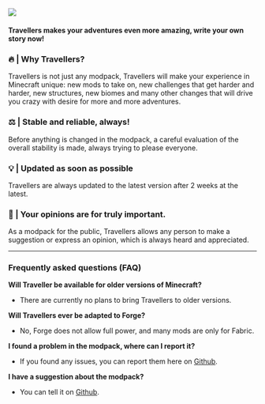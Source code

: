 ![](https://raw.githubusercontent.com/TravellersModpack/Travellers/main/Banner.png)
------------
#### Travellers makes your adventures even more amazing, write your own story now!
### 🔥 | Why Travellers?
Travellers is not just any modpack, Travellers will make your experience in Minecraft unique: new mods to take on, new challenges that get harder and harder, new structures, new biomes and many other changes that will drive you crazy with desire for more and more adventures.
### ⚖️ | Stable and reliable, always!
Before anything is changed in the modpack, a careful evaluation of the overall stability is made, always trying to please everyone.
### 💡 | Updated as soon as possible
Travellers are always updated to the latest version after 2 weeks at the latest.
### 👥 | Your opinions are for truly important.
As a modpack for the public, Travellers allows any person to make a suggestion or express an opinion, which is always heard and appreciated.

------------
### Frequently asked questions (FAQ)
**Will Traveller be available for older versions of Minecraft?**
- There are currently no plans to bring Travellers to older versions.

**Will Travellers ever be adapted to Forge?**
- No, Forge does not allow full power, and many mods are only for Fabric.

**I found a problem in the modpack, where can I report it?**
- If you found any issues, you can report them here on [Github](https://github.com/TravellersModpack/Travellers/issues).

**I have a suggestion about the modpack?**
- You can tell it on [Github](https://github.com/TravellersModpack/Travellers/issues).
